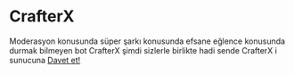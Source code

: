 # CrafterX

Moderasyon konusunda süper şarkı konusunda efsane eğlence konusunda durmak bilmeyen bot CrafterX şimdi sizlerle birlikte hadi sende CrafterX i sunucuna [Davet et!](https://discord.com/oauth2/authorize?client_id=1241818111238213703)
